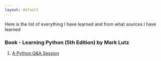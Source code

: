 ```yaml
---
layout: default
---
```


Here is the list of everything I have learned and from what sources I have learned

### Book - Learning Python (5th Edition) by Mark Lutz

1. [A Python Q&A Session](https://m3verma.github.io/Python/Learning_Python/Chapter_1)
